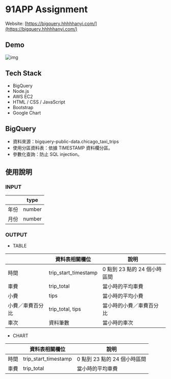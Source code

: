 # 91APP Assignment

Website: [https://bigquery.hhhhhanyi.com/](https://bigquery.hhhhhanyi.com/)

## Demo
![img](https://imgur.com/p2zYffr.png)

## Tech Stack
- BigQuery
- Node.js
- AWS EC2
- HTML / CSS / JavaScript
- Bootstrap
- Google Chart

## BigQuery
- 資料來源：bigquery-public-data.chicago_taxi\_trips
- 使用分區資料表：依據 TIMESTAMP 資料欄分區。
- 參數化查詢：防止 SQL injection。

## 使用說明
### INPUT

|        | type             | 
| ------ | ---------- | 
| 年份   | number   | 
| 月份   | number     | 

### OUTPUT
- TABLE

|       | 資料表相關欄位             | 說明                       | 
| ------ | -----------------------  | ------------------------- | 
| 時間    | trip_start\_timestamp   | 0 點到 23 點的 24 個小時區間 | 
| 車費    | trip_total              | 當小時的平均車費             | 
| 小費    | tips                    | 當小時的平均小費             | 
| 小費／車費百分比 | trip_total, tips | 當小時的小費／車費百分比      | 
| 車次    | 資料筆數                 | 當小時的車次                 | 

- CHART

|       | 資料表相關欄位             | 說明                       | 
| ------ | -----------------------  | ------------------------- | 
| 時間    | trip_start\_timestamp   | 0 點到 23 點的 24 個小時區間 | 
| 車費    | trip_total              | 當小時的平均車費             | 
